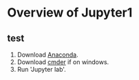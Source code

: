 # Overview of Jupyter1

## test

1. Download [Anaconda]().
2. Download [cmder]() if on windows.
3. Run 'Jupyter lab'.